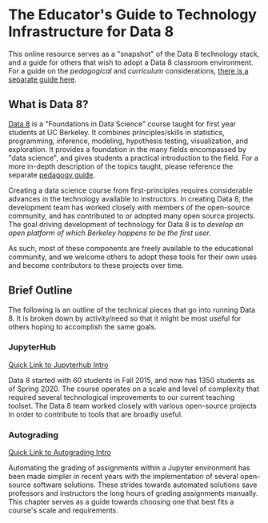 # The Educator's Guide to Technology Infrastructure for Data 8

This online resource serves as a "snapshot" of the Data 8 technology stack, and a guide for others
that wish to adopt a Data 8 classroom environment. For a guide on the *pedagogical* and *curriculum* 
considerations, [there is a separate guide here](../v1/teaching/inspiration).

[comment]: <> (TODO: A reminder to change the link above once the new guide is created and finished.)

## What is Data 8?

[Data 8](http://data8.org/) is a "Foundations in Data Science" course taught for first year students 
at UC Berkeley. It combines principles/skills in statistics, programming, inference, modeling,
hypothesis testing, visualization, and exploration. It provides a foundation in the many fields
encompassed by "data science", and gives students a practical introduction to the field. For a 
more in-depth description of the topics taught, please reference the separate 
[pedagogy guide](../v1/teaching/curriculum).

Creating a data science course from first-principles requires considerable
advances in the technology available to instructors. In creating Data 8, the
development team has worked closely with members of the open-source community,
and has contributed to or adopted many open source projects. The goal driving
development of technology for Data 8 is to *develop an open platform of which
Berkeley happens to be the first user.*

As such, most of these components are freely available to the educational community, and we welcome
others to adopt these tools for their own uses and become contributors to these projects over time.

## Brief Outline

The following is an outline of the technical pieces that go into running Data 8. It is broken down 
by activity/need so that it might be most useful for others hoping to accomplish the same goals.

### JupyterHub

[Quick Link to Jupyterhub Intro](jupyterhub/intro)

Data 8 started with 60 students in Fall 2015, and now has 1350 students as of Spring 2020. 
The course operates on a scale and level of complexity that required several technological 
improvements to our current teaching toolset. The Data 8 team worked closely with various 
open-source projects in order to contribute to tools that are broadly useful.

### Autograding

[Quick Link to Autograding Intro](autograding/intro)

Automating the grading of assignments within a Jupyter environment has been made simpler in recent 
years with the implementation of several open-source software solutions. These strides towards 
automated solutions save professors and instructors the long hours of grading assignments manually. 
This chapter serves as a guide towards choosing one that best fits a course's scale and requirements.
